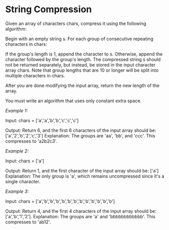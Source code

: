 # String Compression

Given an array of characters chars, compress it using the following algorithm:

Begin with an empty string s. For each group of consecutive repeating characters in chars:

If the group's length is 1, append the character to s.
Otherwise, append the character followed by the group's length.
The compressed string s should not be returned separately, but instead, be stored in the input character array chars. Note that group lengths that are 10 or longer will be split into multiple characters in chars.

After you are done modifying the input array, return the new length of the array.

You must write an algorithm that uses only constant extra space. 

*Example 1:*

Input: chars = ['a','a','b','b','c','c','c']

Output: Return 6, and the first 6 characters of the input array should be: ['a','2','b','2','c','3']
Explanation: The groups are 'aa', 'bb', and 'ccc'. This compresses to 'a2b2c3'.

*Example 2:*

Input: chars = ['a']

Output: Return 1, and the first character of the input array should be: ['a']
Explanation: The only group is 'a', which remains uncompressed since it's a single character.

*Example 3:*

Input: chars = ['a','b','b','b','b','b','b','b','b','b','b','b','b']

Output: Return 4, and the first 4 characters of the input array should be: ['a','b','1','2'].
Explanation: The groups are 'a' and 'bbbbbbbbbbbb'. This compresses to 'ab12'.